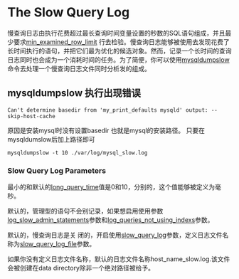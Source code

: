 # The Slow Query Log
慢查询日志由执行花费超过最长查询时间变量设置的秒数的SQL语句组成，并且最少要求[min_examined_row_limit]('') 行去检验。慢查询日志能够被使用去发现花费了长时间执行的语句，并把它们最为优化的候选对象。然而，记录一个长时间的查询日志同时也会成为一个消耗时间的任务。为了简便，你可以使用[mysqldumpslow]('')命令去处理一个慢查询日志文件同时分析发的组成。

## mysqldumpslow 执行出现错误

``` shell
Can't determine basedir from 'my_print_defaults mysqld' output: --skip-host-cache
```

原因是安装mysql时没有设置basedir 也就是mysql的安装路径。 只要在mysqldumslow后加上路径即可

``` shell
mysqldumpslow -t 10 ./var/log/mysql_slow.log
```

### Slow Query Log Parameters

最小的和默认的[long_query_time]('')值是0和10，分别的，这个值能够被定义为毫秒。

默认的，管理型的语句不会别记录，如果想启用使用参数[log_slow_admin_statements]('')参数和[log_queries_not_using_indexs]('')参数。

默认的，慢查询日志是关 闭的，开启使用[slow_query_log]('')参数，定义日志文件名称为[slow_query_log_file]('')参数。

如果你没有定义日志文件名称，默认的日志文件名称host_name_slow.log.该文件会被创建在data directory除非一个绝对路径被给予。
